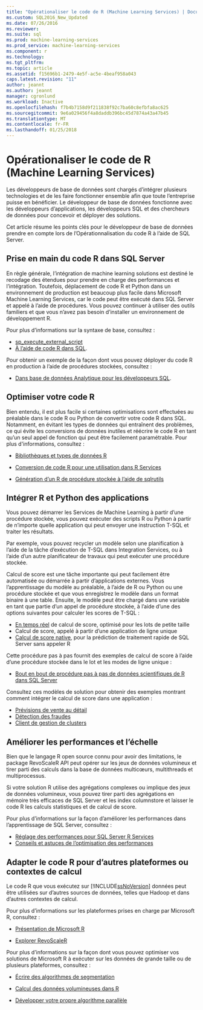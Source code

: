 ```yaml
---
title: "Opérationaliser le code de R (Machine Learning Services) | Documents Microsoft"
ms.custom: SQL2016_New_Updated
ms.date: 07/26/2016
ms.reviewer: 
ms.suite: sql
ms.prod: machine-learning-services
ms.prod_service: machine-learning-services
ms.component: r
ms.technology: 
ms.tgt_pltfrm: 
ms.topic: article
ms.assetid: f15696b1-2479-4e5f-ac5e-4beaf958a043
caps.latest.revision: "11"
author: jeannt
ms.author: jeannt
manager: cgronlund
ms.workload: Inactive
ms.openlocfilehash: f7b4b7158d9f211838f92c7ba60c8efbfa8ac625
ms.sourcegitcommit: 9e6a029456f4a8daddb396bc45d7874a43a47b45
ms.translationtype: MT
ms.contentlocale: fr-FR
ms.lasthandoff: 01/25/2018
---
```

# <a name="operationalize-r-code-machine-learning-services"></a>Opérationaliser le code de R (Machine Learning Services)

Les développeurs de base de données sont chargés d’intégrer plusieurs technologies et de les faire fonctionner ensemble afin que toute l’entreprise puisse en bénéficier. Le développeur de base de données fonctionne avec les développeurs d’applications, les développeurs SQL et des chercheurs de données pour concevoir et déployer des solutions.

Cet article résume les points clés pour le développeur de base de données prendre en compte lors de l’Opérationnalisation du code R à l’aide de SQL Server.

## <a name="get-started-with-r-code-in-sql-server"></a>Prise en main du code R dans SQL Server

En règle générale, l’intégration de machine learning solutions est destiné le recodage des étendues pour prendre en charge des performances et l’intégration. Toutefois, déplacement de code R et Python dans un environnement de production est beaucoup plus facile dans Microsoft Machine Learning Services, car le code peut être exécuté dans SQL Server et appelé à l’aide de procédures. Vous pouvez continuer à utiliser des outils familiers et que vous n’avez pas besoin d’installer un environnement de développement R. 

Pour plus d’informations sur la syntaxe de base, consultez :

+ [sp_execute_external_script](../../relational-databases/system-stored-procedures/sp-execute-external-script-transact-sql.md)
+ [À l’aide de code R dans SQL](../../advanced-analytics/tutorials/rtsql-using-r-code-in-transact-sql-quickstart.md).

Pour obtenir un exemple de la façon dont vous pouvez déployer du code R en production à l’aide de procédures stockées, consultez :

+ [Dans base de données Analytique pour les développeurs SQL](../../advanced-analytics/tutorials/sqldev-in-database-r-for-sql-developers.md).

## <a name="optimize-your-r-code"></a>Optimiser votre code R

Bien entendu, il est plus facile si certaines optimisations sont effectuées au préalable dans le code R ou Python de convertir votre code R dans SQL. Notamment, en évitant les types de données qui entraînent des problèmes, ce qui évite les conversions de données inutiles et réécrire le code R en tant qu’un seul appel de fonction qui peut être facilement paramétrable. Pour plus d'informations, consultez :

+ [Bibliothèques et types de données R](r-libraries-and-data-types.md)

+ [Conversion de code R pour une utilisation dans R Services](converting-r-code-for-use-in-sql-server.md)

+ [Génération d’un R de procédure stockée à l’aide de sqlrutils](generating-an-r-stored-procedure-for-r-code-using-the-sqlrutils-package.md)

## <a name="integrate-r-and-python-with-applications"></a>Intégrer R et Python des applications

Vous pouvez démarrer les Services de Machine Learning à partir d’une procédure stockée, vous pouvez exécuter des scripts R ou Python à partir de n’importe quelle application qui peut envoyer une instruction T-SQL et traiter les résultats.

Par exemple, vous pouvez recycler un modèle selon une planification à l’aide de la tâche d’exécution de T-SQL dans Integration Services, ou à l’aide d’un autre planificateur de travaux qui peut exécuter une procédure stockée.

Calcul de score est une tâche importante qui peut facilement être automatisée ou démarrée à partir d’applications externes. Vous l’apprentissage du modèle au préalable, à l’aide de R ou Python ou une procédure stockée et que vous enregistrez le modèle dans un format binaire à une table. Ensuite, le modèle peut être chargé dans une variable en tant que partie d’un appel de procédure stockée, à l’aide d’une des options suivantes pour calculer les scores de T-SQL :

+ [En temps réel](../real-time-scoring.md) de calcul de score, optimisé pour les lots de petite taille
+ Calcul de score, appelé à partir d’une application de ligne unique
+ [Calcul de score native](../sql-native-scoring.md), pour la prédiction de traitement rapide de SQL Server sans appeler R

Cette procédure pas à pas fournit des exemples de calcul de score à l’aide d’une procédure stockée dans le lot et les modes de ligne unique :

+ [Bout en bout de procédure pas à pas de données scientifiques de R dans SQL Server](../tutorials/walkthrough-data-science-end-to-end-walkthrough.md)

Consultez ces modèles de solution pour obtenir des exemples montrant comment intégrer le calcul de score dans une application :

+ [Prévisions de vente au détail](https://github.com/Microsoft/SQL-Server-R-Services-Samples/blob/master/RetailForecasting/Introduction.md)
+ [Détection des fraudes](https://github.com/Microsoft/SQL-Server-R-Services-Samples/blob/master/FraudDetection/Introduction.md)
+ [Client de gestion de clusters](https://github.com/Microsoft/sql-server-samples/tree/master/samples/features/r-services/getting-started/customer-clustering)

## <a name="boost-performance-and-scale"></a>Améliorer les performances et l’échelle

Bien que le langage R open source connu pour avoir des limitations, le package RevoScaleR API peut opérer sur les jeux de données volumineux et tirer parti des calculs dans la base de données multicœurs, multithreads et multiprocessus.

Si votre solution R utilise des agrégations complexes ou implique des jeux de données volumineux, vous pouvez tirer parti des agrégations en mémoire très efficaces de SQL Server et les index columnstore et laisser le code R les calculs statistiques et de calcul de score.

Pour plus d’informations sur la façon d’améliorer les performances dans l’apprentissage de SQL Server, consultez :

+ [Réglage des performances pour SQL Server R Services](../../advanced-analytics/r/sql-server-r-services-performance-tuning.md)
+ [Conseils et astuces de l’optimisation des performances](https://gallery.cortanaintelligence.com/Tutorial/SQL-Server-Optimization-Tips-and-Tricks-for-Analytics-Services)

## <a name="adapt-r-code-for-other-platforms-or-compute-contexts"></a>Adapter le code R pour d’autres plateformes ou contextes de calcul

Le code R que vous exécutez sur [!INCLUDE[ssNoVersion](../../includes/ssnoversion-md.md)] données peut être utilisées sur d’autres sources de données, telles que Hadoop et dans d’autres contextes de calcul.

Pour plus d’informations sur les plateformes prises en charge par Microsoft R, consultez :

+ [Présentation de Microsoft R](https://docs.microsoft.com/r-server/)

+ [Explorer RevoScaleR](https://docs.microsoft.com/r-server/r/tutorial-r-to-revoscaler)

Pour plus d’informations sur la façon dont vous pouvez optimiser vos solutions de Microsoft R à exécuter sur les données de grande taille ou de plusieurs plateformes, consultez :

+ [Écrire des algorithmes de segmentation](https://docs.microsoft.com/r-server/r/how-to-developer-write-chunking-algorithms)

+ [Calcul des données volumineuses dans R](https://docs.microsoft.com/r-server/r/tutorial-large-data-tips)

+ [Développer votre propre algorithme parallèle](https://docs.microsoft.com/r-server/r-reference/revopemar/pemar)

